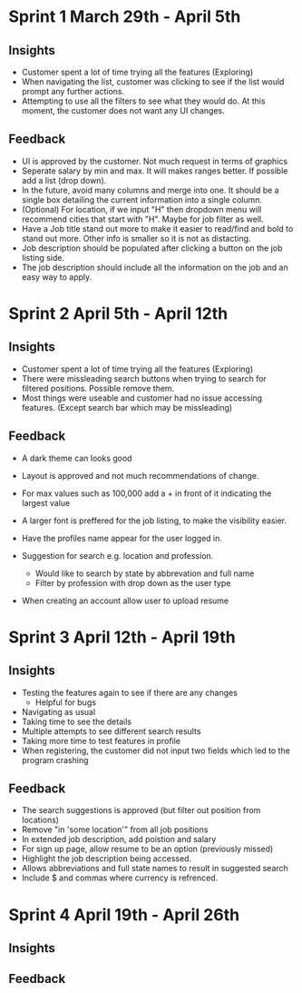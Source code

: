 # Sprint 1 March 29th - April 5th
## Insights 
  - Customer spent a lot of time trying all the features (Exploring) 
  - When navigating the list, customer was clicking to see if the list would prompt any further actions. 
  - Attempting to use all the filters to see what they would do. At this moment, the customer does not want any UI changes. 

## Feedback
  - UI is approved by the customer. Not much request in terms of graphics
  - Seperate salary by min and max. It will makes ranges better. If possible add a list (drop down).
  - In the future, avoid many columns and merge into one. It should be a single box detailing the current information into a single column.
  - (Optional) For location, if we input "H" then dropdown menu will recommend cities that start with "H". Maybe for job filter as well. 
  - Have a Job title stand out more to make it easier to read/find and bold to stand out more. Other info is smaller so it is not as distacting. 
  - Job description should be populated after clicking a button on the job listing side.
  - The job description should include all the information on the job and an easy way to apply.

# Sprint 2 April 5th - April 12th
## Insights 
  - Customer spent a lot of time trying all the features (Exploring) 
  - There were missleading search buttons when trying to search for filtered positions. Possible remove them. 
  - Most things were useable and customer had no issue accessing features. (Except search bar which may be missleading)
## Feedback
  - A dark theme can looks good
  - Layout is approved and not much recommendations of change. 
  - For max values such as 100,000 add a + in front of it indicating the largest value 
  - A larger font is preffered for the job listing, to make the visibility easier.
  - Have the profiles name appear for the user logged in.
  - Suggestion for search e.g. location and profession.
      - Would like to search by state by abbrevation and full name
      - Filter by profession with drop down as the user type

- When creating an account allow user to upload resume

# Sprint 3 April 12th - April 19th
## Insights
- Testing the features again to see if there are any changes
	- Helpful for bugs
- Navigating as usual
- Taking time to see the details 
- Multiple attempts to see different search results 
- Taking more time to test features in profile 
- When registering, the customer did not input two fields which led to the program crashing
## Feedback
- The search suggestions is approved (but filter out position from locations) 
- Remove "in 'some location'" from all job positions
- In extended job description, add poistion and salary 
- For sign up page, allow resume to be an option (previously missed) 
- Highlight the job description being accessed. 
- Allows abbreviations and full state names to result in suggested search
- Include $ and commas where currency is refrenced. 

# Sprint 4 April 19th - April 26th
## Insights
## Feedback

